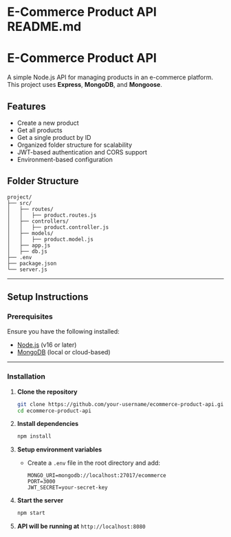 
# E-Commerce Product API README.md

# **E-Commerce Product API**

A simple Node.js API for managing products in an e-commerce platform. This project uses **Express**, **MongoDB**, and **Mongoose**.


## **Features**

- Create a new product
- Get all products
- Get a single product by ID
- Organized folder structure for scalability
- JWT-based authentication and CORS support
- Environment-based configuration


## **Folder Structure**

```
project/
├── src/
│   ├── routes/
│   │   ├── product.routes.js
│   ├── controllers/
│   │   ├── product.controller.js
│   ├── models/
│   │   ├── product.model.js
│   ├── app.js
│   ├── db.js
├── .env
├── package.json
└── server.js
```

---

## **Setup Instructions**

### **Prerequisites**

Ensure you have the following installed:

- [Node.js](https://nodejs.org/) (v16 or later)
- [MongoDB](https://www.mongodb.com/) (local or cloud-based)

---

### **Installation**

1. **Clone the repository**
   ```bash
   git clone https://github.com/your-username/ecommerce-product-api.git
   cd ecommerce-product-api
   ```

2. **Install dependencies**
   ```bash
   npm install
   ```

3. **Setup environment variables**
   - Create a `.env` file in the root directory and add:
     ```env
     MONGO_URI=mongodb://localhost:27017/ecommerce
     PORT=3000
     JWT_SECRET=your-secret-key
     ```

4. **Start the server**
   ```bash
   npm start
   ```

5. **API will be running at** `http://localhost:8080`